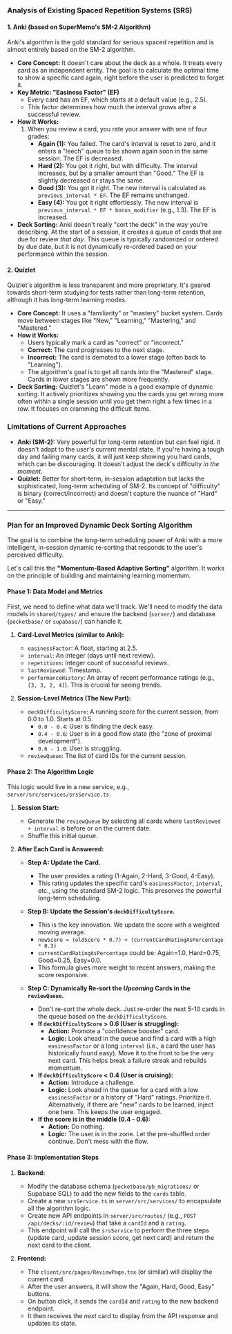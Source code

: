 ### Analysis of Existing Spaced Repetition Systems (SRS)

#### 1. Anki (based on SuperMemo's SM-2 Algorithm)

Anki's algorithm is the gold standard for serious spaced repetition and is almost entirely based on the SM-2 algorithm.

*   **Core Concept:** It doesn't care about the deck as a whole. It treats every card as an independent entity. The goal is to calculate the optimal time to show a specific card again, right before the user is predicted to forget it.
*   **Key Metric: "Easiness Factor" (EF)**
    *   Every card has an EF, which starts at a default value (e.g., 2.5).
    *   This factor determines how much the interval grows after a successful review.
*   **How it Works:**
    1.  When you review a card, you rate your answer with one of four grades:
        *   **Again (1):** You failed. The card's interval is reset to zero, and it enters a "leech" queue to be shown again soon in the same session. The EF is decreased.
        *   **Hard (2):** You got it right, but with difficulty. The interval increases, but by a smaller amount than "Good." The EF is slightly decreased or stays the same.
        *   **Good (3):** You got it right. The new interval is calculated as `previous_interval * EF`. The EF remains unchanged.
        *   **Easy (4):** You got it right effortlessly. The new interval is `previous_interval * EF * bonus_modifier` (e.g., 1.3). The EF is increased.
*   **Deck Sorting:** Anki doesn't really "sort the deck" in the way you're describing. At the start of a session, it creates a queue of cards that are due for review *that day*. This queue is typically randomized or ordered by due date, but it is not dynamically re-ordered based on your performance within the session.

#### 2. Quizlet

Quizlet's algorithm is less transparent and more proprietary. It's geared towards short-term studying for tests rather than long-term retention, although it has long-term learning modes.

*   **Core Concept:** It uses a "familiarity" or "mastery" bucket system. Cards move between stages like "New," "Learning," "Mastering," and "Mastered."
*   **How it Works:**
    *   Users typically mark a card as "correct" or "incorrect."
    *   **Correct:** The card progresses to the next stage.
    *   **Incorrect:** The card is demoted to a lower stage (often back to "Learning").
    *   The algorithm's goal is to get all cards into the "Mastered" stage. Cards in lower stages are shown more frequently.
*   **Deck Sorting:** Quizlet's "Learn" mode is a good example of dynamic sorting. It actively prioritizes showing you the cards you get wrong more often within a single session until you get them right a few times in a row. It focuses on cramming the difficult items.

### Limitations of Current Approaches

*   **Anki (SM-2):** Very powerful for long-term retention but can feel rigid. It doesn't adapt to the user's current mental state. If you're having a tough day and failing many cards, it will just keep showing you hard cards, which can be discouraging. It doesn't adjust the deck's difficulty *in the moment*.
*   **Quizlet:** Better for short-term, in-session adaptation but lacks the sophisticated, long-term scheduling of SM-2. Its concept of "difficulty" is binary (correct/incorrect) and doesn't capture the nuance of "Hard" or "Easy."

---

### Plan for an Improved Dynamic Deck Sorting Algorithm

The goal is to combine the long-term scheduling power of Anki with a more intelligent, in-session dynamic re-sorting that responds to the user's perceived difficulty.

Let's call this the **"Momentum-Based Adaptive Sorting"** algorithm. It works on the principle of building and maintaining learning momentum.

#### **Phase 1: Data Model and Metrics**

First, we need to define what data we'll track. We'll need to modify the data models in `shared/types/` and ensure the backend (`server/`) and database (`pocketbase/` or `supabase/`) can handle it.

1.  **Card-Level Metrics (similar to Anki):**
    *   `easinessFactor`: A float, starting at 2.5.
    *   `interval`: An integer (days until next review).
    *   `repetitions`: Integer count of successful reviews.
    *   `lastReviewed`: Timestamp.
    *   `performanceHistory`: An array of recent performance ratings (e.g., `[3, 3, 2, 4]`). This is crucial for seeing trends.

2.  **Session-Level Metrics (The New Part):**
    *   `deckDifficultyScore`: A running score for the current session, from 0.0 to 1.0. Starts at 0.5.
        *   `0.0 - 0.4`: User is finding the deck easy.
        *   `0.4 - 0.6`: User is in a good flow state (the "zone of proximal development").
        *   `0.6 - 1.0`: User is struggling.
    *   `reviewQueue`: The list of card IDs for the current session.

#### **Phase 2: The Algorithm Logic**

This logic would live in a new service, e.g., `server/src/services/srsService.ts`.

1.  **Session Start:**
    *   Generate the `reviewQueue` by selecting all cards where `lastReviewed + interval` is before or on the current date.
    *   Shuffle this initial queue.

2.  **After Each Card is Answered:**
    *   **Step A: Update the Card.**
        *   The user provides a rating (1-Again, 2-Hard, 3-Good, 4-Easy).
        *   This rating updates the specific card's `easinessFactor`, `interval`, etc., using the standard SM-2 logic. This preserves the powerful long-term scheduling.

    *   **Step B: Update the Session's `deckDifficultyScore`.**
        *   This is the key innovation. We update the score with a weighted moving average.
        *   `newScore = (oldScore * 0.7) + (currentCardRatingAsPercentage * 0.3)`
        *   `currentCardRatingAsPercentage` could be: Again=1.0, Hard=0.75, Good=0.25, Easy=0.0.
        *   This formula gives more weight to recent answers, making the score responsive.

    *   **Step C: Dynamically Re-sort the *Upcoming* Cards in the `reviewQueue`.**
        *   Don't re-sort the whole deck. Just re-order the next 5-10 cards in the queue based on the `deckDifficultyScore`.
        *   **If `deckDifficultyScore` > 0.6 (User is struggling):**
            *   **Action:** Promote a "confidence booster" card.
            *   **Logic:** Look ahead in the queue and find a card with a high `easinessFactor` or a long `interval` (i.e., a card the user has historically found easy). Move it to the front to be the very next card. This helps break a failure streak and rebuilds momentum.
        *   **If `deckDifficultyScore` < 0.4 (User is cruising):**
            *   **Action:** Introduce a challenge.
            *   **Logic:** Look ahead in the queue for a card with a low `easinessFactor` or a history of "Hard" ratings. Prioritize it. Alternatively, if there are "new" cards to be learned, inject one here. This keeps the user engaged.
        *   **If the score is in the middle (0.4 - 0.6):**
            *   **Action:** Do nothing.
            *   **Logic:** The user is in the zone. Let the pre-shuffled order continue. Don't mess with the flow.

#### **Phase 3: Implementation Steps**

1.  **Backend:**
    *   Modify the database schema (`pocketbase/pb_migrations/` or Supabase SQL) to add the new fields to the `cards` table.
    *   Create a new `srsService.ts` in `server/src/services/` to encapsulate all the algorithm logic.
    *   Create new API endpoints in `server/src/routes/` (e.g., `POST /api/decks/:id/review`) that take a `cardId` and a `rating`.
    *   This endpoint will call the `srsService` to perform the three steps (update card, update session score, get next card) and return the next card to the client.

2.  **Frontend:**
    *   The `client/src/pages/ReviewPage.tsx` (or similar) will display the current card.
    *   After the user answers, it will show the "Again, Hard, Good, Easy" buttons.
    *   On button click, it sends the `cardId` and `rating` to the new backend endpoint.
    *   It then receives the *next* card to display from the API response and updates its state.

